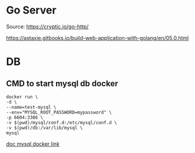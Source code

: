 # Go Server

Source: https://cryptic.io/go-http/

https://astaxie.gitbooks.io/build-web-application-with-golang/en/05.0.html


# DB

## CMD to start mysql db docker

```
docker run \
-d \
--name=test-mysql \
--env="MYSQL_ROOT_PASSWORD=mypassword" \
-p 6604:3306 \
-v $(pwd)/mysql/conf.d:/etc/mysql/conf.d \
-v $(pwd)/db:/var/lib/mysql \
mysql
```
[doc mysql docker link](https://hub.docker.com/_/mysql/)